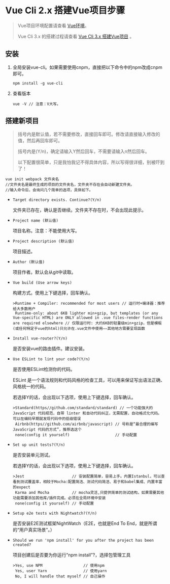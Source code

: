 # Vue Cli 2.x 搭建Vue项目步骤

> Vue项目环境配置请查看 [Vue环境](init-project.md)。
>
> Vue Cli 3.x 的搭建过程请查看 [Vue Cli 3.x 搭建Vue项目](vue-cli-3-4.md) 。

## 安装

1. 全局安装vue-cli。如果需要使用cnpm，直接把以下命令中的npm改成cnpm即可。

    ```
    npm install -g vue-cli
    ```

1. 查看版本

    ```
    vue -V // 注意：V大写。
    ```

## 搭建新项目

> 括号内是默认值，若不需要修改，直接回车即可。修改请直接输入修改的值，然后再回车即可。
> 
> 括号内是(Y/n)，确定请输入Y然后回车，不需要请输入n然后回车。
> 
> 以下配置很简单，只是我怕我记不得具体内容，所以写得很详细，别被吓到了！

```
vue init webpack 文件夹名 
//文件夹名是最终生成的项目的文件夹名，文件夹不存在会自动新建文件夹。
//输入命令后，会询问几个简单的选项，具体如下。
```
- `Target directory exists. Continue?(Y/n)`

    文件夹已存在，确认是否继续。文件夹不存在时，不会出现此提示。
- `Project name (默认值)`

    项目名称。注意：不能使用大写。
- `Project description (默认值)`

    项目描述。
- `Author (默认值)`

    项目作者。默认会从git中读取。
- `Vue build (Use arrow keys)`

    构建方式。使用上下键选择，回车确认。

    ```
    >Runtime + Compiler: recommended for most users // 运行时+编译器：推荐给大多数用户
     Runtime-only: about 6KB lighter min+gzip, but templates (or any Vue-specific HTML) are ONLY allowed in .vue files-render functions are required elsewhere // 仅限运行时: 大约6KB的轻量级min+gzip，但是模板(或任何特定于vue的html)只允许在.vue文件中使用——其他地方需要呈现函数
    ```
- `Install vue-router?(Y/n)`

    是否安装vue的路由插件。建议安装。
- `Use ESLint to lint your code?(Y/n)`

    是否使用ESLint检测你的代码。

    ESLint 是一个语法规则和代码风格的检查工具，可以用来保证写出语法正确、风格统一的代码。

    若选择Y的话，会出现以下选项，使用上下键选择，回车确认。

    ```
    >Standard(https//github.com/standard/standard) // 一个功能强大的 JavaScript 代码规范，自带 linter 和自动代码纠正，无需配置，自动格式化代码。可以在编码早期就发现代码中的低级错误
     Airbnb(https//github.com/airbnb/javascript) // 号称是“最合理的编写 JavaScript 代码的方式”，推荐选这个
     none(config it yourself)                    // 手动配置
    ```
- `Set up unit tests?(Y/n)`

    是否安装单元测试。

    若选择Y的话，会出现以下选项，使用上下键选择，回车确认。

    ```
    >Jest                     // 安装配置简单，容易上手。内置Istanbul，可以查看到测试覆盖率，相较于Mocha:配置简洁、测试代码简洁、易于和babel集成、内置丰富的expect
     Karma and Mocha          // mocha灵活,只提供简单的测试结构，如果需要其他功能需要添加其他库/插件完成。必须在全局环境中安装
     none(config it yourself) // 手动配置
    ```
- `Setup e2e tests with Nightwatch?(Y/n)`

    是否安装E2E测试框架NightWatch（E2E，也就是End To End，就是所谓的“用户真实场景”。）
- `Should we run 'npm install' for you after the project has been created?`

    项目创建后是否要为你运行“npm install”?，选择包管理工具

    ```
    >Yes, use NPM                  // 使用npm
     Yes, user Yarn                // 使用yarn
     No, I will handle that myself // 自己操作
    ```
